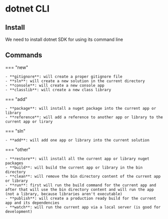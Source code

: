 # dotnet CLI

## Install

We need to install dotnet SDK for using its command line

## Commands

=== "new"

    - **gitignore**: will create a proper gitignore file
    - **sln**: will create a new solution in the current directory
    - **console**: will create a new console app
    - **classlib**: will create a new class library

=== "add"

    - **package**: will install a nuget package into the current app or library
    - **reference**: will add a reference to another app or library to the current app or lirary

=== "sln"

    - **add**: will add one app or library into the current solution

=== "other"

    - **restore**: will install all the current app or library nuget packages
    - **build**: will build the current app or library in the bin directory
    - **clean**: will remove the bin directory content of the current app or library
    - **run**: first will run the build command for the current app and after that will use the bin directory content and will run the app (not a library, because libraries aren't executable)
    - **publish**: will create a production ready build for the current app and its dependencies
    - **watch**: will run the current app via a local server (is good for development)
